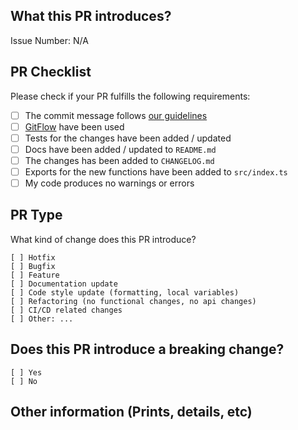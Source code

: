 ## What this PR introduces?

Issue Number: N/A

<!-- Please, includes description of this pull request -->

## PR Checklist

Please check if your PR fulfills the following requirements:

- [ ] The commit message follows [our guidelines](https://github.com/techmmunity/utils/blob/master/CONTRIBUTING.md)
- [ ] [GitFlow](https://github.com/techmmunity/git-magic/blob/master/docs/en/gitflow.md) have been used
- [ ] Tests for the changes have been added / updated
- [ ] Docs have been added / updated to `README.md`
- [ ] The changes has been added to `CHANGELOG.md`
- [ ] Exports for the new functions have been added to `src/index.ts`
- [ ] My code produces no warnings or errors

## PR Type

What kind of change does this PR introduce?

```
[ ] Hotfix
[ ] Bugfix
[ ] Feature
[ ] Documentation update
[ ] Code style update (formatting, local variables)
[ ] Refactoring (no functional changes, no api changes)
[ ] CI/CD related changes
[ ] Other: ...
```

## Does this PR introduce a breaking change?

```
[ ] Yes
[ ] No
```

<!-- If this PR contains a breaking change, please describe the impact and migration path for existing applications below. -->

## Other information (Prints, details, etc)
